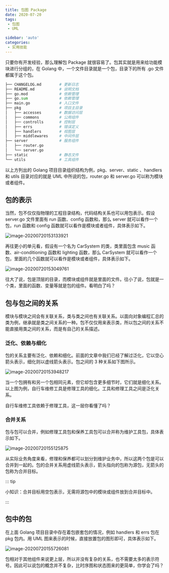 ```yaml
---
title: 包图 Package
date: 2020-07-20
tags:
 - 包图
 - UML

sidebar: 'auto'
categories:
 - 实用技能
---
```




只要你有开发经验，那么理解包 Package 就很容易了。包其实就是用来给功能模块进行分组的，在 Golang 中，一个文件目录就是一个包，目录下的所有 .go 文件都属于这个包。

```python
├── CHANGELOG.md        # 更新日志
├── README.md           # 说明文档
├── go.mod              # 依赖管理
├── go.sum              # 依赖管理
├── main.go             # 入口文件
├── pkg                 # 项目主目录
│   ├── accesses        # 数据访问层
│   ├── commons         # 公用组件
│   ├── controlls       # 控制层
│   ├── errs            # 错误定义
│   ├── handlers        # 视图层
│   ├── middlewares     # 中间件层
├── server              # 服务组件
│   ├── router.go
│   └── server.go
├── static              # 静态文件
└── utils               # 工具组件
```

以上方列出的 Golang 项目目录组织结构为例，pkg、server、static 、handlers 和 utils 目录对应的就是 UML 中所说的包，router.go 和 server.go 可以称为模块或者组件。

## 包的表示

当然，包不仅仅指物理的工程目录结构，代码结构关系也可以用包表示。假设 server.go 文件里面有 run 函数、config 函数和，那么 server 就可以看作一个包，run 函数和 config 函数就可以看作是模块或者组件，具体表示如下。

![image-20200720153133921](https://img.weishidong.com/image-20200720153133921.png)

再往更小的单元看，假设有一个名为 CarSystem 的类，类里面包含 music 函数、air-conditioning 函数和 lighting 函数，那么 CarSystem 就可以看作一个包，里面的几个函数就可以看作是模块或者组件，具体表示如下。

![image-20200720153049761](https://img.weishidong.com/image-20200720153049761.png)

往大了说，包是顶层的目录，而模块或组件就是里面的文件。往小了说，包就是一个类，里面的函数、变量等就是包的组件。看明白了吗？



## 包与包之间的关系

模块与模块之间会有关联关系，类与类之间也有关联关系。以面向对象编程汇总的类为例，继承就是类之间关系的一种。包不仅仅用来表示类，所以包之间的关系不能直接用类之间的关系，而是有自己的关系描述。

### 泛化、依赖与细化

包的关系主要有泛化、依赖和细化。前面的文章中我们已经了解过泛化，它以空心箭头表示，细化则以虚线箭头表示。包之间的 3 种关系如下图所示。

![image-20200720153948217](https://img.weishidong.com/image-20200720153948217.png)

当一个包拥有和另一个包相同元素，但它却包含更多细节时，它们就是细化关系。以上图为例，自行车维修工具是修理工具的细化。工具和修理工具之间是泛化关系。

自行车维修工具依赖于修理工具，这一层你看懂了吗？



### 合并关系

包与包可以合并，例如修理工具包和保养工具包可以合并称为维护工具包，具体表示如下。

![image-20200720155125875](https://img.weishidong.com/image-20200720155125875.png)

从实际业务角度来看，修理和保养都可以划分到维护业务中，所以这两个包是可以合并到一起的。包的合并关系用虚线箭头表示，箭头指向的包称为源包，无箭头的包称为合并目标。

::: tip

小知识：合并目标用空包表示，无需将源包中的模块或组件放到合并目标中。

:::



## 包中的包

在上面 Golang 项目目录中存在着包嵌套包的情况，例如 handlers 和 errs 包在 pkg 包内。用 UML 图来表示的时候，直接放置包的图形即可，具体表示如下。

![image-20200720155726081](https://img.weishidong.com/image-20200720155726081.png)

包相对于其他组件来说更上层，所以并没有复杂的关系，也不需要太多的表示符号。因此可以说包的概念并不复杂，比时序图和状态图来的更简单，你学会了吗？